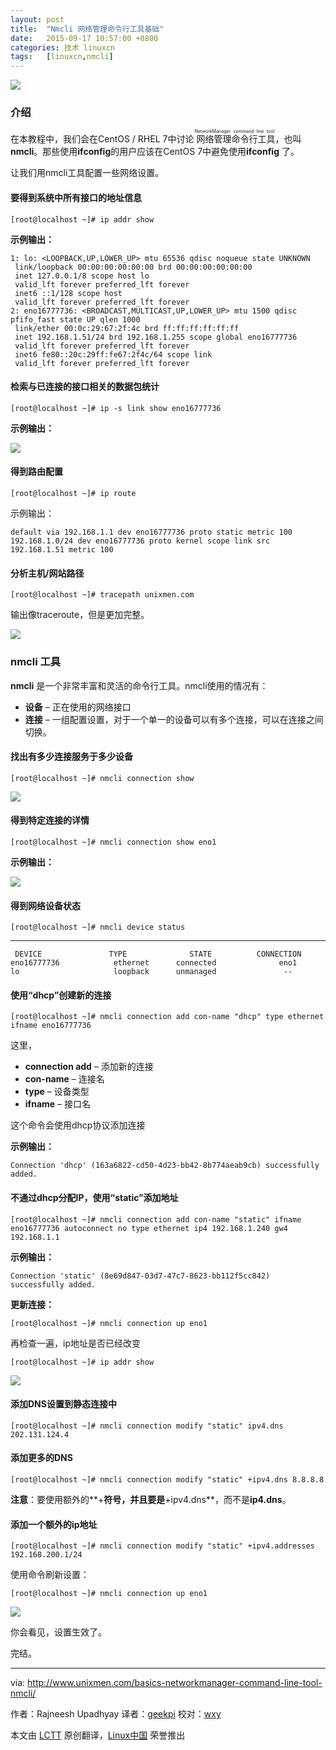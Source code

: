 ```yaml
---
layout: post
title:	"Nmcli 网络管理命令行工具基础"
date:	2015-09-17 10:57:00 +0800 
categories:	技术 linuxcn 
tags:	[linuxcn,nmcli]
---
```



![](/Asserts/Images/album/201509/17/105759s9i4i9wpkyw8ip09.jpg)


### 介绍


在本教程中，我们会在CentOS / RHEL 7中讨论<ruby> 网络管理命令行工具 <rp>  （ </rp> <rt>  NetworkManager command line tool </rt> <rp>  ） </rp></ruby>，也叫**nmcli**。那些使用**ifconfig**的用户应该在CentOS 7中避免使用**ifconfig** 了。


让我们用nmcli工具配置一些网络设置。


#### 要得到系统中所有接口的地址信息



```
[root@localhost ~]# ip addr show

```

**示例输出：**



```
1: lo: <LOOPBACK,UP,LOWER_UP> mtu 65536 qdisc noqueue state UNKNOWN 
 link/loopback 00:00:00:00:00:00 brd 00:00:00:00:00:00
 inet 127.0.0.1/8 scope host lo
 valid_lft forever preferred_lft forever
 inet6 ::1/128 scope host 
 valid_lft forever preferred_lft forever
2: eno16777736: <BROADCAST,MULTICAST,UP,LOWER_UP> mtu 1500 qdisc pfifo_fast state UP qlen 1000
 link/ether 00:0c:29:67:2f:4c brd ff:ff:ff:ff:ff:ff
 inet 192.168.1.51/24 brd 192.168.1.255 scope global eno16777736
 valid_lft forever preferred_lft forever
 inet6 fe80::20c:29ff:fe67:2f4c/64 scope link 
 valid_lft forever preferred_lft forever

```

#### 检索与已连接的接口相关的数据包统计



```
[root@localhost ~]# ip -s link show eno16777736

```

**示例输出：**


![](/Asserts/Images/album/201509/17/105801w5ppjse4gpp8q2wp.png)


#### 得到路由配置



```
[root@localhost ~]# ip route

```

示例输出：



```
default via 192.168.1.1 dev eno16777736 proto static metric 100 
192.168.1.0/24 dev eno16777736 proto kernel scope link src 192.168.1.51 metric 100

```

#### 分析主机/网站路径



```
[root@localhost ~]# tracepath unixmen.com

```

输出像traceroute，但是更加完整。


![](/Asserts/Images/album/201509/17/105802rls9dmr97ggqm3qm.png)


### nmcli 工具


**nmcli** 是一个非常丰富和灵活的命令行工具。nmcli使用的情况有：


* **设备** – 正在使用的网络接口
* **连接** – 一组配置设置，对于一个单一的设备可以有多个连接，可以在连接之间切换。


#### 找出有多少连接服务于多少设备



```
[root@localhost ~]# nmcli connection show

```

![](/Asserts/Images/album/201509/17/105802yfaass94qukuqkk4.png)


#### 得到特定连接的详情



```
[root@localhost ~]# nmcli connection show eno1

```

**示例输出：**


![](/Asserts/Images/album/201509/17/105802upxvxpfxepvl0psl.png)


#### 得到网络设备状态



```
[root@localhost ~]# nmcli device status

```



---



```
 DEVICE               TYPE              STATE          CONNECTION 
eno16777736            ethernet      connected              eno1 
lo                     loopback      unmanaged               --

```

#### 使用“dhcp”创建新的连接



```
[root@localhost ~]# nmcli connection add con-name "dhcp" type ethernet ifname eno16777736

```

这里，


* **connection add** – 添加新的连接
* **con-name** – 连接名
* **type** – 设备类型
* **ifname** – 接口名


这个命令会使用dhcp协议添加连接


**示例输出：**



```
Connection 'dhcp' (163a6822-cd50-4d23-bb42-8b774aeab9cb) successfully added.

```

#### 不通过dhcp分配IP，使用“static”添加地址



```
[root@localhost ~]# nmcli connection add con-name "static" ifname eno16777736 autoconnect no type ethernet ip4 192.168.1.240 gw4 192.168.1.1

```

**示例输出：**



```
Connection 'static' (8e69d847-03d7-47c7-8623-bb112f5cc842) successfully added.

```

**更新连接：**



```
[root@localhost ~]# nmcli connection up eno1

```

再检查一遍，ip地址是否已经改变



```
[root@localhost ~]# ip addr show

```

![](/Asserts/Images/album/201509/17/105803yg4zwfi70m7fgi00.png)


#### 添加DNS设置到静态连接中



```
[root@localhost ~]# nmcli connection modify "static" ipv4.dns 202.131.124.4

```

#### 添加更多的DNS



```
[root@localhost ~]# nmcli connection modify "static" +ipv4.dns 8.8.8.8
```

**注意**：要使用额外的**+**符号，并且要是**+ipv4.dns**，而不是**ip4.dns**。


#### 添加一个额外的ip地址



```
[root@localhost ~]# nmcli connection modify "static" +ipv4.addresses 192.168.200.1/24

```

使用命令刷新设置：



```
[root@localhost ~]# nmcli connection up eno1

```

![](/Asserts/Images/album/201509/17/105804p999fmwnlddk6dsn.png)


你会看见，设置生效了。


完结。




---


via: <http://www.unixmen.com/basics-networkmanager-command-line-tool-nmcli/>


作者：Rajneesh Upadhyay 译者：[geekpi](https://github.com/geekpi) 校对：[wxy](https://github.com/wxy)


本文由 [LCTT](https://github.com/LCTT/TranslateProject) 原创翻译，[Linux中国](https://linux.cn/) 荣誉推出
